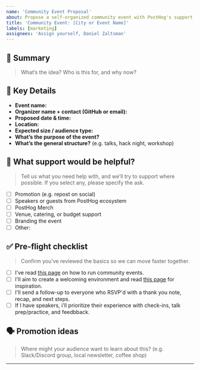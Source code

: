 ```yaml
---
name: 'Community Event Proposal'
about: Propose a self-organized community event with PostHog's support
title: 'Community Event: [City or Event Name]'
labels: [marketing]
assignees: 'Assign yourself, Daniel Zaltsman'
---
```


## 📝 Summary

> What’s the idea? Who is this for, and why now?

## 📍 Key Details

- **Event name:**  
- **Organizer name + contact (GitHub or email):**  
- **Proposed date & time:**  
- **Location:**  
- **Expected size / audience type:**  
- **What’s the purpose of the event?**  
- **What’s the general structure?** (e.g. talks, hack night, workshop)

## 🧰 What support would be helpful?

> Tell us what you need help with, and we’ll try to support where possible. If you select any, please specify the ask.

- [ ] Promotion (e.g. repost on social)
- [ ] Speakers or guests from PostHog ecosystem
- [ ] PostHog Merch
- [ ] Venue, catering, or budget support
- [ ] Branding the event
- [ ] Other:

## ✅ Pre-flight checklist

> Confirm you’ve reviewed the basics so we can move faster together.

- [ ] I’ve read [this page](https://posthog.com/handbook/words-and-pictures/events) on how to run community events.
- [ ] I'll aim to create a welcoming environment and read [this page](https://posthog.com/handbook/company/grown-ups#things-we-do-to-create-a-welcoming-environment) for inspiration.
- [ ] I'll send a follow-up to everyone who RSVP'd with a thank you note, recap, and next steps. 
- [ ] If I have speakers, i'll prioritize their experience with check-ins, talk prep/practice, and feedbback.

## 🗣️ Promotion ideas

> Where might your audience want to learn about this? (e.g. Slack/Discord group, local newsletter, coffee shop)

---

